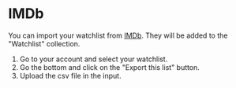 # IMDb

You can import your watchlist from [IMDb](https://www.imdb.com). They will be added to
the "Watchlist" collection.

1. Go to your account and select your watchlist.
2. Go the bottom and click on the "Export this list" button.
3. Upload the csv file in the input.
